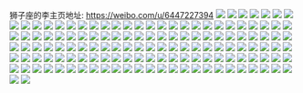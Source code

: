 狮子座的李主页地址: https://weibo.com/u/6447227394 
![](https://wx4.sinaimg.cn/mw2000/0072jUmCly1h8wipzgohgj30u0140k1b.jpg) 
![](https://wx4.sinaimg.cn/mw2000/0072jUmCly1h8wiq05gpgj30u0140aj2.jpg) 
![](https://wx4.sinaimg.cn/mw2000/0072jUmCly1h8szjm4jcnj30u0140dra.jpg) 
![](https://wx4.sinaimg.cn/mw2000/0072jUmCly1h8szjjv2jwj30u0140jzh.jpg) 
![](https://wx4.sinaimg.cn/mw2000/0072jUmCly1h8szjl4v39j30u0140tjk.jpg) 
![](https://wx4.sinaimg.cn/mw2000/0072jUmCly1h8szjkpkr1j30u014010f.jpg) 
![](https://wx4.sinaimg.cn/mw2000/0072jUmCly1h8szjlm6avj30u0140n8l.jpg) 
![](https://wx4.sinaimg.cn/mw2000/0072jUmCly1h8qyku4ogqj30u0140k09.jpg) 
![](https://wx4.sinaimg.cn/mw2000/0072jUmCly1h8qykw9e0vj30u0140qgp.jpg) 
![](https://wx4.sinaimg.cn/mw2000/0072jUmCly1h8qykv15d1j30u0140an6.jpg) 
![](https://wx4.sinaimg.cn/mw2000/0072jUmCly1h8qykr5tj0j30u0140guo.jpg) 
![](https://wx4.sinaimg.cn/mw2000/0072jUmCly1h8qyksn6dwj30u0140dq3.jpg) 
![](https://wx4.sinaimg.cn/mw2000/0072jUmCly1h8qyks7e05j30u014016l.jpg) 
![](https://wx4.sinaimg.cn/mw2000/0072jUmCly1h8m3wrrmdtj30u01407f0.jpg) 
![](https://wx4.sinaimg.cn/mw2000/0072jUmCly1h8m3wsgd7pj30u014odrj.jpg) 
![](https://wx4.sinaimg.cn/mw2000/0072jUmCly1h8m3wr472aj30u0140do0.jpg) 
![](https://wx4.sinaimg.cn/mw2000/0072jUmCly1h8m40q7s9jj30u013m7gz.jpg) 
![](https://wx4.sinaimg.cn/mw2000/0072jUmCly1h8m3wsxmj9j30u0140k04.jpg) 
![](https://wx4.sinaimg.cn/mw2000/0072jUmCly1h8m40qs1duj30u0132tkd.jpg) 
![](https://wx4.sinaimg.cn/mw2000/0072jUmCly1h8m3wpkz10j30u0140k2p.jpg) 
![](https://wx4.sinaimg.cn/mw2000/0072jUmCly1h8m40r82rnj30u0140wmw.jpg) 
![](https://wx4.sinaimg.cn/mw2000/0072jUmCly1h8m3z01flcj30u0140k30.jpg) 
![](https://wx4.sinaimg.cn/mw2000/0072jUmCly1h8k0mzkfagj30u01400yt.jpg) 
![](https://wx4.sinaimg.cn/mw2000/0072jUmCly1h8k0mvno6rj30u01400z5.jpg) 
![](https://wx4.sinaimg.cn/mw2000/0072jUmCly1h8ar13xmllj30u0140k12.jpg) 
![](https://wx4.sinaimg.cn/mw2000/0072jUmCly1h8ar150hpaj30u0140dmr.jpg) 
![](https://wx4.sinaimg.cn/mw2000/0072jUmCly1h8ar14fptxj30u0140123.jpg) 
![](https://wx4.sinaimg.cn/mw2000/0072jUmCly1h8ar16090fj30u0140k12.jpg) 
![](https://wx4.sinaimg.cn/mw2000/0072jUmCly1h861e9pthij30u01407aj.jpg) 
![](https://wx4.sinaimg.cn/mw2000/0072jUmCly1h861e8u79ij30u0140wor.jpg) 
![](https://wx4.sinaimg.cn/mw2000/0072jUmCly1h861e84rg0j30u0140wn1.jpg) 
![](https://wx4.sinaimg.cn/mw2000/0072jUmCly1h861eccalwj30u0140aix.jpg) 
![](https://wx4.sinaimg.cn/mw2000/0072jUmCly1h82ln7lodnj30u0140q8a.jpg) 
![](https://wx4.sinaimg.cn/mw2000/0072jUmCly1h806rk6la2j30u0140q9p.jpg) 
![](https://wx4.sinaimg.cn/mw2000/0072jUmCly1h7y6kkel5kj30u01sywq0.jpg) 
![](https://wx4.sinaimg.cn/mw2000/0072jUmCly1h7vsmtn1t2j30u01407ck.jpg) 
![](https://wx4.sinaimg.cn/mw2000/0072jUmCly1h7vsmsuhavj30u0140wmu.jpg) 
![](https://wx4.sinaimg.cn/mw2000/0072jUmCly1h7vsmrk9paj30u0140jzi.jpg) 
![](https://wx4.sinaimg.cn/mw2000/0072jUmCly1h7vsms5tcsj30u0140af4.jpg) 
![](https://wx4.sinaimg.cn/mw2000/0072jUmCly1h7u6jusipfj30u0140jwt.jpg) 
![](https://wx4.sinaimg.cn/mw2000/0072jUmCly1h7u6jvd8w4j30u0140q8o.jpg) 
![](https://wx4.sinaimg.cn/mw2000/0072jUmCly1h7u6jv4o3xj30u0140dow.jpg) 
![](https://wx4.sinaimg.cn/mw2000/0072jUmCly1h7u6jufdrxj30u01400zj.jpg) 
![](https://wx4.sinaimg.cn/mw2000/0072jUmCly1h7b1tovkvij30u01407cp.jpg) 
![](https://wx4.sinaimg.cn/mw2000/0072jUmCly1h78l3bkbuvj30u0140gok.jpg) 
![](https://wx4.sinaimg.cn/mw2000/0072jUmCly1h78l3atrkqj30u0140tgr.jpg) 
![](https://wx4.sinaimg.cn/mw2000/0072jUmCly1h78l3aefjaj30u014012d.jpg) 
![](https://wx4.sinaimg.cn/mw2000/0072jUmCly1h78l39w7apj30u0140jyd.jpg) 
![](https://wx4.sinaimg.cn/mw2000/0072jUmCly1h72s63v19sj30u0140taz.jpg) 
![](https://wx4.sinaimg.cn/mw2000/0072jUmCly1h72s64r5vxj30u0147dmu.jpg) 
![](https://wx4.sinaimg.cn/mw2000/0072jUmCly1h6vgotffxuj32c034014e.jpg) 
![](https://wx4.sinaimg.cn/mw2000/0072jUmCly1h6vgoybqysj32c0340dp8.jpg) 
![](https://wx4.sinaimg.cn/mw2000/0072jUmCly1h6vgp0cmffj31ze2n64qp.jpg) 
![](https://wx4.sinaimg.cn/mw2000/0072jUmCly1h6vgp2097sj31zo2nkx6q.jpg) 
![](https://wx4.sinaimg.cn/mw2000/0072jUmCly1h6qp2fk42cj32c0340u0y.jpg) 
![](https://wx4.sinaimg.cn/mw2000/0072jUmCly1h6qp2lu4jfj32c0340u0y.jpg) 
![](https://wx4.sinaimg.cn/mw2000/0072jUmCly1h6nbfhjx1lj32c03407wh.jpg) 
![](https://wx4.sinaimg.cn/mw2000/0072jUmCly1h6kb2fqwg9j30u0140jui.jpg) 
![](https://wx4.sinaimg.cn/mw2000/0072jUmCly1h6kb2f3o97j30u0140ajd.jpg) 
![](https://wx4.sinaimg.cn/mw2000/0072jUmCly1h6kblf0tfqj30u0140787.jpg) 
![](https://wx4.sinaimg.cn/mw2000/0072jUmCly1h6daq580v3j30u01gl7ea.jpg) 
![](https://wx4.sinaimg.cn/mw2000/0072jUmCly1h6daq5fkftj30u014010m.jpg) 
![](https://wx4.sinaimg.cn/mw2000/0072jUmCly1h6daq4qwi3j30u0140juf.jpg) 
![](https://wx4.sinaimg.cn/mw2000/0072jUmCly1h6daq4ydy4j30u0140k1u.jpg) 
![](https://wx4.sinaimg.cn/mw2000/0072jUmCly1h66p0yfosxj32c0340u0x.jpg) 
![](https://wx4.sinaimg.cn/mw2000/0072jUmCly1h66p0zo32zj32913027wh.jpg) 
![](https://wx4.sinaimg.cn/mw2000/0072jUmCly1h66p0x4ztej328y2zw4qs.jpg) 
![](https://wx4.sinaimg.cn/mw2000/0072jUmCly1h60tc06gppj30u014h79x.jpg) 
![](https://wx4.sinaimg.cn/mw2000/0072jUmCly1h60tbz0m9hj30u0190jzp.jpg) 
![](https://wx4.sinaimg.cn/mw2000/0072jUmCly1h60tbxuf8jj30u014kq6y.jpg) 
![](https://wx4.sinaimg.cn/mw2000/0072jUmCly1h60tc0ucklj30u019110l.jpg) 
![](https://wx4.sinaimg.cn/mw2000/0072jUmCly1h60tbzoeugj30u014cwoe.jpg) 
![](https://wx4.sinaimg.cn/mw2000/0072jUmCly1h60tbyb028j30u019176f.jpg) 
![](https://wx4.sinaimg.cn/mw2000/0072jUmCly1h5xuoqfax5j31ua2gdqv5.jpg) 
![](https://wx4.sinaimg.cn/mw2000/0072jUmCly1h5trq8yq0hj323q2szkjm.jpg) 
![](https://wx4.sinaimg.cn/mw2000/0072jUmCly1h5trmqy4o0j329730kkjn.jpg) 
![](https://wx4.sinaimg.cn/mw2000/0072jUmCly1h5trqihgzkj32c0340kjm.jpg) 
![](https://wx4.sinaimg.cn/mw2000/0072jUmCly1h66ma02gcxj32c0340hdu.jpg) 
![](https://wx4.sinaimg.cn/mw2000/0072jUmCly1h5h1z4xg91j32c0340u0y.jpg) 
![](https://wx4.sinaimg.cn/mw2000/0072jUmCgy1h5dneu5tmlj30u019015e.jpg) 
![](https://wx4.sinaimg.cn/mw2000/0072jUmCgy1h5dnevkojwj30u0191th5.jpg) 
![](https://wx4.sinaimg.cn/mw2000/0072jUmCgy1h5dnewv6c4j30u0140wmu.jpg) 
![](https://wx4.sinaimg.cn/mw2000/0072jUmCgy1h5dnero544j30u00u0af6.jpg) 
![](https://wx4.sinaimg.cn/mw2000/0072jUmCgy1h5betzbcn1j32c0340az1.jpg) 
![](https://wx4.sinaimg.cn/mw2000/0072jUmCgy1h5be32q76xj332o22d4qr.jpg) 
![](https://wx4.sinaimg.cn/mw2000/0072jUmCgy1h5be2h4fk0j332o21s1ky.jpg) 
![](https://wx4.sinaimg.cn/mw2000/0072jUmCgy1h5be2yxvqej332o21se83.jpg) 
![](https://wx4.sinaimg.cn/mw2000/0072jUmCgy1h5be2qha2oj332o21s7wj.jpg) 
![](https://wx4.sinaimg.cn/mw2000/0072jUmCgy1h5be2lcvoaj32802yo7wk.jpg) 
![](https://wx4.sinaimg.cn/mw2000/0072jUmCgy1h5be2tgun1j32c03401kz.jpg) 
![](https://wx4.sinaimg.cn/mw2000/0072jUmCgy1h5be2ol6esj32802yo7wk.jpg) 
![](https://wx4.sinaimg.cn/mw2000/0072jUmCly1h57i36gbfjj32802yonpf.jpg) 
![](https://wx4.sinaimg.cn/mw2000/0072jUmCly1h57i38g0y4j31xk2kr4qr.jpg) 
![](https://wx4.sinaimg.cn/mw2000/0072jUmCly1h57i3aw8hsj321s32pe82.jpg) 
![](https://wx4.sinaimg.cn/mw2000/0072jUmCly1h57i3d5949j321s32pqv6.jpg) 
![](https://wx4.sinaimg.cn/mw2000/0072jUmCly1h53jajuviyj31kw2ddb29.jpg) 
![](https://wx4.sinaimg.cn/mw2000/0072jUmCly1h53jakqy9jj32dc1kwb29.jpg) 
![](https://wx4.sinaimg.cn/mw2000/0072jUmCly1h53jalk7n7j32dc1kw7wh.jpg) 
![](https://wx4.sinaimg.cn/mw2000/0072jUmCly1h53jamgfuaj31kw2dcb29.jpg) 
![](https://wx4.sinaimg.cn/mw2000/0072jUmCly1h4v67kjr3zj31lj2dq1kx.jpg) 
![](https://wx4.sinaimg.cn/mw2000/0072jUmCly1h4v67lv8zwj31kw2dce81.jpg) 
![](https://wx4.sinaimg.cn/mw2000/0072jUmCly1h4v67qpiogj31d721sb29.jpg) 
![](https://wx4.sinaimg.cn/mw2000/0072jUmCly1h4v67ohs45j328a2z1e83.jpg) 
![](https://wx4.sinaimg.cn/mw2000/0072jUmCly1h4j3gtz7b7j32c03404qr.jpg) 
![](https://wx4.sinaimg.cn/mw2000/0072jUmCly1h4j3gntrxtj32c03401kz.jpg) 
![](https://wx4.sinaimg.cn/mw2000/0072jUmCly1h4j3h0odqyj32c0340e85.jpg) 
![](https://wx4.sinaimg.cn/mw2000/0072jUmCly1h4j3h17dmpj30u014014n.jpg) 
![](https://wx4.sinaimg.cn/mw2000/0072jUmCly1h4ewje6o1yj32c03497wi.jpg) 
![](https://wx4.sinaimg.cn/mw2000/0072jUmCly1h4ew3azn1lj30u0140jyx.jpg) 
![](https://wx4.sinaimg.cn/mw2000/0072jUmCly1h4ev41ii6aj30u0140wnn.jpg) 
![](https://wx4.sinaimg.cn/mw2000/0072jUmCly1h4ev3z27nxj30u0140ti1.jpg) 
![](https://wx4.sinaimg.cn/mw2000/0072jUmCly1h4ev3y04zuj30u01400w7.jpg) 
![](https://wx4.sinaimg.cn/mw2000/0072jUmCly1h4ev407549j30u0140dnl.jpg) 
![](https://wx4.sinaimg.cn/mw2000/0072jUmCly1h4d9f882hvj323u35se81.jpg) 
![](https://wx4.sinaimg.cn/mw2000/0072jUmCly1h4beyiksj8j31kw2dchdt.jpg) 
![](https://wx4.sinaimg.cn/mw2000/0072jUmCly1h4beykpkntj31kw2dchdt.jpg) 
![](https://wx4.sinaimg.cn/mw2000/0072jUmCly1h47y51ss2kj30u0140dmo.jpg) 
![](https://wx4.sinaimg.cn/mw2000/0072jUmCly1h47ye0tzkzj30u013ldsh.jpg) 
![](https://wx4.sinaimg.cn/mw2000/0072jUmCly1h47y52e6s4j30u0140456.jpg) 
![](https://wx4.sinaimg.cn/mw2000/0072jUmCly1h47y4zgj8qj30u0140dme.jpg) 
![](https://wx4.sinaimg.cn/mw2000/0072jUmCly1h43c8odbeqj32c03407wk.jpg) 
![](https://wx4.sinaimg.cn/mw2000/0072jUmCly1h43c8foe0sj32c03401ky.jpg) 
![](https://wx4.sinaimg.cn/mw2000/0072jUmCly1h40psvlmsfj31sy0u0wkm.jpg) 
![](https://wx4.sinaimg.cn/mw2000/0072jUmCly1h3pd975jowj30tu13udlu.jpg) 
![](https://wx4.sinaimg.cn/mw2000/0072jUmCly1h3p9ekcy1tj31400u0afz.jpg) 
![](https://wx4.sinaimg.cn/mw2000/0072jUmCly1h3mngic9kaj326g2wlb2d.jpg) 
![](https://wx4.sinaimg.cn/mw2000/0072jUmCly1h3mngk9lj7j32c0340b2b.jpg) 
![](https://wx4.sinaimg.cn/mw2000/0072jUmCly1h3mng35yk7j32c0340e85.jpg) 
![](https://wx4.sinaimg.cn/mw2000/0072jUmCly1h3mng4mlxuj327q2yakjl.jpg) 
![](https://wx4.sinaimg.cn/mw2000/0072jUmCly1h3mngcnmrij32c0340hdx.jpg) 
![](https://wx4.sinaimg.cn/mw2000/0072jUmCly1h3mng5x65nj32c0340b2a.jpg) 
![](https://wx4.sinaimg.cn/mw2000/0072jUmCly1h3ks247520j31400u0qct.jpg) 
![](https://wx4.sinaimg.cn/mw2000/0072jUmCly1h3ks26fkc7j31400u010p.jpg) 
![](https://wx4.sinaimg.cn/mw2000/0072jUmCly1h3ks25qbxnj30u014044h.jpg) 

